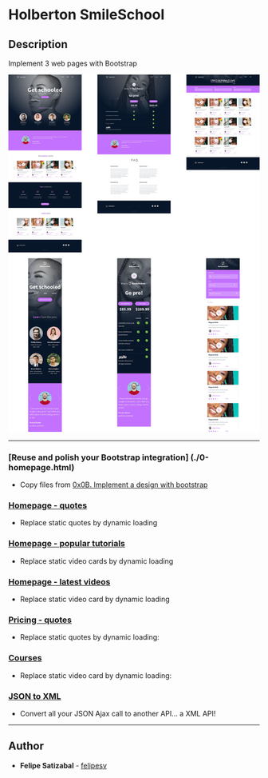 # Holberton SmileSchool

## Description

Implement 3 web pages with Bootstrap

<p align="center"><img src="https://github.com/felipesv/holberton-smiling-school/blob/master/mockup.jpg" alt="mockup"></a></p>

---

### [Reuse and polish your Bootstrap integration] (./0-homepage.html)
* Copy files from [0x0B. Implement a design with bootstrap](https://github.com/felipesv/holberton-smiling-school)

### [Homepage - quotes](./1-homepage.html)
* Replace static quotes by dynamic loading

### [Homepage - popular tutorials](./2-homepage.html)
* Replace static video cards by dynamic loading

### [Homepage - latest videos](./homepage.html)
* Replace static video card by dynamic loading

### [Pricing - quotes](./pricing.html)
* Replace static quotes by dynamic loading:

### [Courses](./courses.html)
* Replace static video card by dynamic loading:

### [JSON to XML](./xml-scripts.js)
* Convert all your JSON Ajax call to another API… a XML API!



---

## Author
* **Felipe Satizabal** - [felipesv](https://github.com/felipesv)
